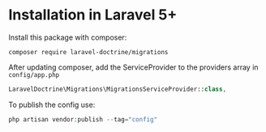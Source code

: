 # Installation in Laravel 5+

Install this package with composer:

```
composer require laravel-doctrine/migrations
```

After updating composer, add the ServiceProvider to the providers array in `config/app.php`

```php
LaravelDoctrine\Migrations\MigrationsServiceProvider::class,
```

To publish the config use:

```php
php artisan vendor:publish --tag="config"
```

